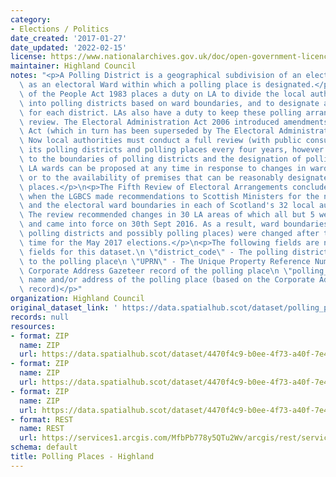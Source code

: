 ```yaml
---
category:
- Elections / Politics
date_created: '2017-01-27'
date_updated: '2022-02-15'
license: https://www.nationalarchives.gov.uk/doc/open-government-licence/version/3/
maintainer: Highland Council
notes: "<p>A Polling District is a geographical subdivision of an electoral area such\
  \ as an electoral Ward within which a polling place is designated.</p>\n<p>The Representation\
  \ of the People Act 1983 places a duty on LA to divide the local authority area\
  \ into polling districts based on ward boundaries, and to designate a polling place\
  \ for each district. LAs also have a duty to keep these polling arrangements under\
  \ review. The Electoral Administration Act 2006 introduced amendments to the 1983\
  \ Act (which in turn has been superseded by The Electoral Administration Act 2013).\
  \ Now local authorities must conduct a full review (with public consultation) of\
  \ its polling districts and polling places every four years, however adjustments\
  \ to the boundaries of polling districts and the designation of polling places within\
  \ LA wards can be proposed at any time in response to changes in ward boundaries\
  \ or to the availability of premises that can be reasonably designated as polling\
  \ places.</p>\n<p>The Fifth Review of Electoral Arrangements concluded in May 2016\
  \ when the LGBCS made recommendations to Scottish Ministers for the number of Councillors\
  \ and the electoral ward boundaries in each of Scotland's 32 local authorities.\
  \ The review recommended changes in 30 LA areas of which all but 5 were accepted\
  \ and came into force on 30th Sept 2016. As a result, ward boundaries (and therefore\
  \ polling districts and possibly polling places) were changed after this date in\
  \ time for the May 2017 elections.</p>\n<p>The following fields are now MANDATORY\
  \ fields for this dataset.\n \"district_code\" - The polling district code linked\
  \ to the polling place\n \"UPRN\" - The Unique Property Reference Number for the\
  \ Corporate Address Gazeteer record of the polling place\n \"polling_place\" - The\
  \ name and/or address of the polling place (based on the Corporate Address Gazeteer\
  \ record)</p>"
organization: Highland Council
original_dataset_link: ' https://data.spatialhub.scot/dataset/polling_places-hi'
records: null
resources:
- format: ZIP
  name: ZIP
  url: https://data.spatialhub.scot/dataset/4470f4c9-b0ee-4f73-a40f-7e427ca65b0f/resource/352df361-7556-4825-86c5-7d1832b0f43f/download/pollingplaces.zip
- format: ZIP
  name: ZIP
  url: https://data.spatialhub.scot/dataset/4470f4c9-b0ee-4f73-a40f-7e427ca65b0f/resource/6b5bce17-010a-4e43-943d-202b00bdaf90/download/polling_places_highland.zip
- format: ZIP
  name: ZIP
  url: https://data.spatialhub.scot/dataset/4470f4c9-b0ee-4f73-a40f-7e427ca65b0f/resource/fe386e79-e086-4733-94b6-1ed08541113d/download/polling_places_highland_26nov2019.zip
- format: REST
  name: REST
  url: https://services1.arcgis.com/MfbPb778y5QTu2Wv/arcgis/rest/services/PollingPlaces/FeatureServer/0/query?outFields=*&where=1%3D1
schema: default
title: Polling Places - Highland
---
```

